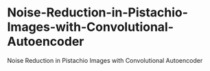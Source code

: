 # Noise-Reduction-in-Pistachio-Images-with-Convolutional-Autoencoder
Noise Reduction in Pistachio Images with Convolutional Autoencoder
